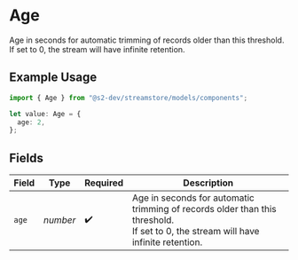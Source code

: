 # Age

Age in seconds for automatic trimming of records older than this threshold.
If set to 0, the stream will have infinite retention.

## Example Usage

```typescript
import { Age } from "@s2-dev/streamstore/models/components";

let value: Age = {
  age: 2,
};
```

## Fields

| Field                                                                                                                             | Type                                                                                                                              | Required                                                                                                                          | Description                                                                                                                       |
| --------------------------------------------------------------------------------------------------------------------------------- | --------------------------------------------------------------------------------------------------------------------------------- | --------------------------------------------------------------------------------------------------------------------------------- | --------------------------------------------------------------------------------------------------------------------------------- |
| `age`                                                                                                                             | *number*                                                                                                                          | :heavy_check_mark:                                                                                                                | Age in seconds for automatic trimming of records older than this threshold.<br/>If set to 0, the stream will have infinite retention. |